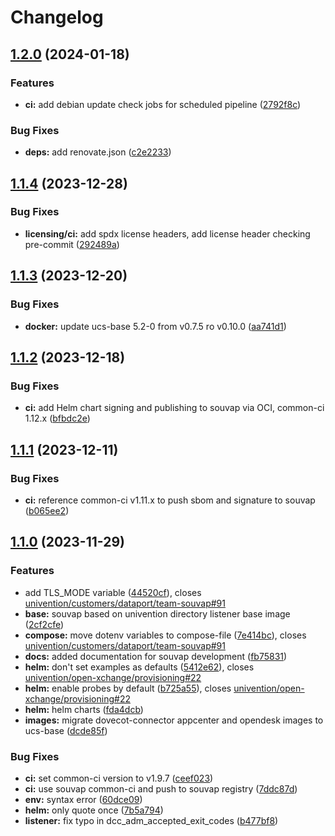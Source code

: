 # Changelog

## [1.2.0](https://git.knut.univention.de/univention/customers/dataport/upx/dovecot-connector/compare/v1.1.4...v1.2.0) (2024-01-18)


### Features

* **ci:** add debian update check jobs for scheduled pipeline ([2792f8c](https://git.knut.univention.de/univention/customers/dataport/upx/dovecot-connector/commit/2792f8c5adf8b70a633ec871452c8b59c291afda))


### Bug Fixes

* **deps:** add renovate.json ([c2e2233](https://git.knut.univention.de/univention/customers/dataport/upx/dovecot-connector/commit/c2e2233ecc91cc7640e9fd156eda9c6a636096e7))

## [1.1.4](https://git.knut.univention.de/univention/customers/dataport/upx/dovecot-connector/compare/v1.1.3...v1.1.4) (2023-12-28)


### Bug Fixes

* **licensing/ci:** add spdx license headers, add license header checking pre-commit ([292489a](https://git.knut.univention.de/univention/customers/dataport/upx/dovecot-connector/commit/292489a8289674ae801d525220bd4c1a88441494))

## [1.1.3](https://git.knut.univention.de/univention/customers/dataport/upx/dovecot-connector/compare/v1.1.2...v1.1.3) (2023-12-20)


### Bug Fixes

* **docker:** update ucs-base 5.2-0 from v0.7.5 ro v0.10.0 ([aa741d1](https://git.knut.univention.de/univention/customers/dataport/upx/dovecot-connector/commit/aa741d1e47a6fe3f3d867781d626500085a886ac))

## [1.1.2](https://git.knut.univention.de/univention/customers/dataport/upx/dovecot-connector/compare/v1.1.1...v1.1.2) (2023-12-18)


### Bug Fixes

* **ci:** add Helm chart signing and publishing to souvap via OCI, common-ci 1.12.x ([bfbdc2e](https://git.knut.univention.de/univention/customers/dataport/upx/dovecot-connector/commit/bfbdc2edb9429734ad7d0b2a76d706cfaf0c2d03))

## [1.1.1](https://git.knut.univention.de/univention/customers/dataport/upx/dovecot-connector/compare/v1.1.0...v1.1.1) (2023-12-11)


### Bug Fixes

* **ci:** reference common-ci v1.11.x to push sbom and signature to souvap ([b065ee2](https://git.knut.univention.de/univention/customers/dataport/upx/dovecot-connector/commit/b065ee24d7e68ace2421eb47cc6493f2786876e0))

## [1.1.0](https://git.knut.univention.de/univention/customers/dataport/upx/dovecot-connector/compare/v1.0.2...v1.1.0) (2023-11-29)


### Features

* add TLS_MODE variable ([44520cf](https://git.knut.univention.de/univention/customers/dataport/upx/dovecot-connector/commit/44520cf62b6b2ea0f66484bfd59d5694aed2fc08)), closes [univention/customers/dataport/team-souvap#91](https://git.knut.univention.de/univention/customers/dataport/team-souvap/issues/91)
* **base:** souvap based on univention directory listener base image ([2cf2cfe](https://git.knut.univention.de/univention/customers/dataport/upx/dovecot-connector/commit/2cf2cfececedfe4f066d17594c0c18a8ef6ebdb2))
* **compose:** move dotenv variables to compose-file ([7e414bc](https://git.knut.univention.de/univention/customers/dataport/upx/dovecot-connector/commit/7e414bccd9ba9831952c0f7e52b2ae67e6587a5b)), closes [univention/customers/dataport/team-souvap#91](https://git.knut.univention.de/univention/customers/dataport/team-souvap/issues/91)
* **docs:** added documentation for souvap development ([fb75831](https://git.knut.univention.de/univention/customers/dataport/upx/dovecot-connector/commit/fb758316b5ca3ce783a7587f5d08013d14a679e5))
* **helm:** don't set examples as defaults ([5412e62](https://git.knut.univention.de/univention/customers/dataport/upx/dovecot-connector/commit/5412e62ed5cb0534d09636297161a53626902242)), closes [univention/open-xchange/provisioning#22](https://git.knut.univention.de/univention/open-xchange/provisioning/issues/22)
* **helm:** enable probes by default ([b725a55](https://git.knut.univention.de/univention/customers/dataport/upx/dovecot-connector/commit/b725a5502f51a80fcf8081c08786833804188320)), closes [univention/open-xchange/provisioning#22](https://git.knut.univention.de/univention/open-xchange/provisioning/issues/22)
* **helm:** helm charts ([fda4dcb](https://git.knut.univention.de/univention/customers/dataport/upx/dovecot-connector/commit/fda4dcbbe9cecd80e1e2953bfab8a84fcbde4834))
* **images:** migrate dovecot-connector appcenter and opendesk images to ucs-base ([dcde85f](https://git.knut.univention.de/univention/customers/dataport/upx/dovecot-connector/commit/dcde85f2cb97bcdb0a37789ee0ed7f5a79c2f3b6))


### Bug Fixes

* **ci:** set common-ci version to v1.9.7 ([ceef023](https://git.knut.univention.de/univention/customers/dataport/upx/dovecot-connector/commit/ceef0230bdebd4b307a2fe234e5181039186b4ad))
* **ci:** use souvap common-ci and push to souvap registry ([7ddc87d](https://git.knut.univention.de/univention/customers/dataport/upx/dovecot-connector/commit/7ddc87dfc440c434659ce08f980e1002db7499e1))
* **env:** syntax error ([60dce09](https://git.knut.univention.de/univention/customers/dataport/upx/dovecot-connector/commit/60dce092aaafffe55c4fdf5cd0c6bdaf38b57dd1))
* **helm:** only quote once ([7b5a794](https://git.knut.univention.de/univention/customers/dataport/upx/dovecot-connector/commit/7b5a7943731b687115cee9b893058aec907e6efb))
* **listener:** fix typo in dcc_adm_accepted_exit_codes ([b477bf8](https://git.knut.univention.de/univention/customers/dataport/upx/dovecot-connector/commit/b477bf8bc9d3108a63004da98e54d9317ac0802a))
